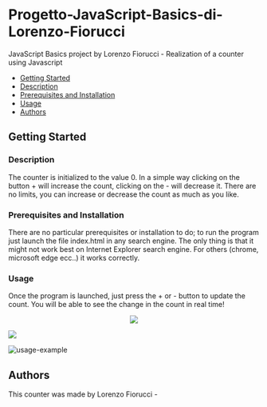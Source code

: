 # Progetto-JavaScript-Basics-di-Lorenzo-Fiorucci
JavaScript Basics project by Lorenzo Fiorucci - Realization of a counter using Javascript

- [Getting Started](#Getting-Started)
- [Description](##Description)
- [Prerequisites and Installation](###Prerequisites-and-Installation)
- [Usage](###Usage)
- [Authors](##Authors)

## Getting Started

### Description
The counter is initialized to the value 0. In a simple way clicking on the button + will increase the count, clicking on the - will decrease it. There are no limits, you can increase or decrease the count as much as you like.

### Prerequisites and Installation
There are no particular prerequisites or installation to do; to run the program just launch the file index.html in any search engine. The only thing is that it might not work best on Internet Explorer search engine. For others (chrome, microsoft edge ecc..) it works correctly.

### Usage
Once the program is launched, just press the + or - button to update the count. You will be able to see the change in the count in real time!

<p align="center">
  <img src="http://g.recordit.co/wK5xKXIxzx.gif">
</p>

<img align="center" src="http://g.recordit.co/wK5xKXIxzx.gif">

![usage-example](http://g.recordit.co/wK5xKXIxzx.gif)

## Authors
This counter was made by Lorenzo Fiorucci - 

